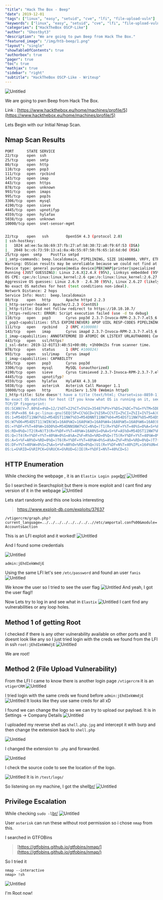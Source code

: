 ```yaml
---
"title": "Hack The Box - Beep"
"date": 2019-12-01
"tags": ["linux", "easy", "setuid", "cve", "lfi", "file-upload-vuln"]
"keywords": ["linux", "easy", "setuid", "cve", "lfi", "file-upload-vuln"]
"categories": ["HackTheBox OSCP-Like"]
"author": "Ghostbyt3"
"description": "We are going to pwn Beep from Hack The Box."
"featured_image": "/img/htb-beep/1.png"
"layout": "single"
"showTableOfContents": true
"authorbox": true
"pager": true
"toc": true
"mathjax": true
"sidebar": "right"
"subtitle": "HackTheBox OSCP-Like - Writeup"
---
```



![Untitled](/img/htb-beep/1.png)

We are going to pwn Beep from Hack The Box.

Link : [https://www.hackthebox.eu/home/machines/profile/5](https://www.hackthebox.eu/home/machines/profile/5)


Lets Begin with our Initial Nmap Scan.

## Nmap Scan Results
```bash
PORT      STATE SERVICE
22/tcp    open  ssh
25/tcp    open  smtp
80/tcp    open  http
110/tcp   open  pop3
111/tcp   open  rpcbind
143/tcp   open  imap
443/tcp   open  https
878/tcp   open  unknown
993/tcp   open  imaps
995/tcp   open  pop3s
3306/tcp  open  mysql
4190/tcp  open  sieve
4445/tcp  open  upnotifyp
4559/tcp  open  hylafax
5038/tcp  open  unknown
10000/tcp open  snet-sensor-mgmt


22/tcp    open   ssh        OpenSSH 4.3 (protocol 2.0)
| ssh-hostkey: 
|   1024 ad:ee:5a:bb:69:37:fb:27:af:b8:30:72:a0:f9:6f:53 (DSA)
|_  2048 bc:c6:73:59:13:a1:8a:4b:55:07:50:f6:65:1d:6d:0d (RSA)
25/tcp open  smtp    Postfix smtpd
|_smtp-commands: beep.localdomain, PIPELINING, SIZE 10240000, VRFY, ETRN, ENHANCEDSTATUSCODES, 8BITMIME, DSN, 
Warning: OSScan results may be unreliable because we could not find at least 1 open and 1 closed port
Device type: general purpose|media device|PBX|WAP|printer|specialized
Running (JUST GUESSING): Linux 2.6.X|2.4.X (95%), Linksys embedded (95%), Osmosys embedded (94%), HP embedded (94%), Enterasys embedded (94%), Riverbed RiOS (93%), Gemtek embedded (93%)
OS CPE: cpe:/o:linux:linux_kernel:2.6 cpe:/o:linux:linux_kernel:2.6.27 cpe:/o:linux:linux_kernel:2.6.18 cpe:/h:linksys:wrv54g cpe:/o:linux:linux_kernel:2.4.32 cpe:/h:enterasys:ap3620 cpe:/o:riverbed:rios cpe:/h:gemtek:p360
Aggressive OS guesses: Linux 2.6.9 - 2.6.30 (95%), Linux 2.6.27 (likely embedded) (95%), Linux 2.6.18 (95%), Linux 2.6.20-1 (Fedora Core 5) (95%), Linux 2.6.30 (95%), Linux 2.6.5 (Fedora Core 2) (95%), Linux 2.6.5 - 2.6.12 (95%), Elastix PBX (Linux 2.6.18) (95%), Linksys WRV54G WAP (95%), Linux 2.6.27 (95%)
No exact OS matches for host (test conditions non-ideal).
Network Distance: 2 hops
Service Info: Host:  beep.localdomain
80/tcp    open   http       Apache httpd 2.2.3
|_http-server-header: Apache/2.2.3 (CentOS)
|_http-title: Did not follow redirect to https://10.10.10.7/
|_https-redirect: ERROR: Script execution failed (use -d to debug)
110/tcp   open   pop3       Cyrus pop3d 2.3.7-Invoca-RPM-2.3.7-7.el5_6.4
|_pop3-capabilities: STLS EXPIRE(NEVER) APOP UIDL RESP-CODES PIPELINING AUTH-RESP-CODE TOP LOGIN-DELAY(0) IMPLEMENTATION(Cyrus POP3 server v2) USER
111/tcp   open   rpcbind    2 (RPC #100000)
143/tcp   open   imap       Cyrus imapd 2.3.7-Invoca-RPM-2.3.7-7.el5_6.4
|_imap-capabilities: ANNOTATEMORE ID ATOMIC OK LISTEXT URLAUTHA0001 Completed QUOTA IMAP4rev1 LIST-SUBSCRIBED SORT LITERAL+ X-NETSCAPE RIGHTS=kxte MAILBOX-REFERRALS CONDSTORE IMAP4 UIDPLUS IDLE SORT=MODSEQ MULTIAPPEND THREAD=ORDEREDSUBJECT THREAD=REFERENCES UNSELECT CHILDREN BINARY STARTTLS NAMESPACE NO RENAME ACL CATENATE
443/tcp   open   ssl/https?
|_ssl-date: 2019-12-01T13:40:51+00:00; +1h00m15s from scanner time.
878/tcp   open   status     1 (RPC #100024)
993/tcp   open   ssl/imap   Cyrus imapd
|_imap-capabilities: CAPABILITY
995/tcp   open   pop3       Cyrus pop3d
3306/tcp  open   mysql      MySQL (unauthorized)
4190/tcp  open   sieve      Cyrus timsieved 2.3.7-Invoca-RPM-2.3.7-7.el5_6.4 (included w/cyrus imap)
4445/tcp  open   upnotifyp?
4559/tcp  open   hylafax    HylaFAX 4.3.10
5038/tcp  open   asterisk   Asterisk Call Manager 1.1
10000/tcp open   http       MiniServ 1.570 (Webmin httpd)
|_http-title: Site doesn't have a title (text/html; Charset=iso-8859-1).
No exact OS matches for host (If you know what OS is running on it, see https://nmap.org/submit/ ).
TCP/IP fingerprint:
OS:SCAN(V=7.80%E=4%D=12/1%OT=22%CT=5%CU=35487%PV=Y%DS=2%DC=T%G=Y%TM=5DE3B55
OS:9%P=x86_64-pc-linux-gnu)SEQ(SP=CC%GCD=1%ISR=CC%TI=Z%CI=Z%II=I%TS=A)OPS(O
OS:1=M54DST11NW7%O2=M54DST11NW7%O3=M54DNNT11NW7%O4=M54DST11NW7%O5=M54DST11N
OS:W7%O6=M54DST11)WIN(W1=16A0%W2=16A0%W3=16A0%W4=16A0%W5=16A0%W6=16A0)ECN(R
OS:=Y%DF=Y%T=40%W=16D0%O=M54DNNSNW7%CC=N%Q=)T1(R=Y%DF=Y%T=40%S=O%A=S+%F=AS%
OS:RD=0%Q=)T2(R=N)T3(R=Y%DF=Y%T=40%W=16A0%S=O%A=S+%F=AS%O=M54DST11NW7%RD=0%
OS:Q=)T4(R=Y%DF=Y%T=40%W=0%S=A%A=Z%F=R%O=%RD=0%Q=)T5(R=Y%DF=Y%T=40%W=0%S=Z%
OS:A=S+%F=AR%O=%RD=0%Q=)T6(R=Y%DF=Y%T=40%W=0%S=A%A=Z%F=R%O=%RD=0%Q=)T7(R=Y%
OS:DF=Y%T=40%W=0%S=Z%A=S+%F=AR%O=%RD=0%Q=)U1(R=Y%DF=N%T=40%IPL=164%UN=0%RIP
OS:L=G%RID=G%RIPCK=G%RUCK=G%RUD=G)IE(R=Y%DFI=N%T=40%CD=S)
```

## HTTP Enumeration

While checking the webpage , it is an ``Elastix Login page``[br/](br/)
![Untitled](/img/htb-beep/2.png)

So I searched in Searchsploit but there is more exploit and I cant find any version of it in the webpage 
![Untitled](/img/htb-beep/3.png)

Lets start randomly and this one looks interesting 

> https://www.exploit-db.com/exploits/37637


``` /vtigercrm/graph.php?current_language=../../../../../../../..//etc/amportal.conf%00&module=Accounts&action ```

This is an LFI exploit and it worked!
![Untitled](/img/htb-beep/4.png)

And I found some credentials

![Untitled](/img/htb-beep/5.png)

``` admin:jEhdIekWmdjE ```

Using the same LFI let's see ``/etc/password`` and found an user ``fanis``
![Untitled](/img/htb-beep/6.png)

We know the user so I tried to see the user flag
![Untitled](/img/htb-beep/7.png)
And yeah, I got the user flag!!

Now Lets try to log in and see what in ``Elastix``
![Untitled](/img/htb-beep/8.png)
I cant find any vulnerabilities or any loop holes.

## Method 1 of getting Root

I checked if there is any other vulnerability available on other ports and It doesnt look like any so I just tried login with the creds we found from the LFI in ssh ```root:jEhdIekWmdjE```
![Untitled](/img/htb-beep/9.png)

We are root!

## Method 2 (File Upload Vulnerability)

From the LFI I came to know there is another login page ``/vtigercrm`` it is an ``vtigerCRM``
![Untitled](/img/htb-beep/10.png)

I tried login with the same creds we found before ``admin:jEhdIekWmdjE``
![Untitled](/img/htb-beep/11.png)
It looks like they use same creds for all xD

I found we can change the logo so we can try to upload our payload.
It is in Settings -> Company Details
![Untitled](/img/htb-beep/12.png)

I uploaded my reverse shell as ``shell.php.jpg`` and intercept it with burp and then change the extension back to ``shell.php``

![Untitled](/img/htb-beep/13.png)

I changed the extension to ``.php`` and forwarded. 

![Untitled](/img/htb-beep/14.png)

I check the source code to see the location of the logo.

![Untitled](/img/htb-beep/15.png)
It is in ``/test/logo/``

So listening on my machine, I got the shell[br/](br/)
![Untitled](/img/htb-beep/16.png)

## Privilege Escalation

While checking ``sudo -l``[br/](br/)
![Untitled](/img/htb-beep/17.png)

User ``asterisk`` can run these without root permission so i chose ``nmap`` from this.

I searched in GTFOBins

>[https://gtfobins.github.io/gtfobins/nmap/](https://gtfobins.github.io/gtfobins/nmap/)

So I tried it

```
nmap --interactive
nmap> !sh
```
![Untitled](/img/htb-beep/18.png)

I'm Root now!


